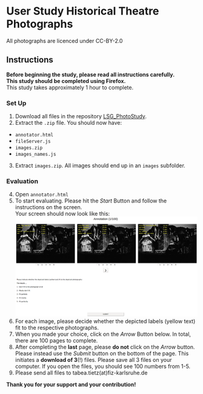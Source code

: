# User Study Historical Theatre Photographs
All photographs are licenced under CC-BY-2.0

## Instructions
**Before beginning the study, please read all instructions carefully.**  
**This study should be completed using Firefox.**  
This study takes approximately 1 hour to complete. 

### Set Up 
1. Download all files in the repository [LSG_PhotoStudy](https://github.com/ISE-FIZKarlsruhe/LSG_PhotoStudy).
2. Extract the `.zip` file. You should now have:  
  * `annotator.html`  
  * `fileServer.js`  
  * `images.zip` 
  * `images_names.js`
3. Extract `images.zip`. All images should end up in an `images` subfolder. 

### Evaluation
4. Open `annotator.html`
5. To start evaluating. Please hit the _Start_ Button and follow the instructions on the screen.  
Your screen should now look like this:  
![screenshot](https://github.com/ISE-FIZKarlsruhe/LSG_PhotoStudy/blob/master/user%20study%20screen.png "User Study Screen")
6. For each image, please decide whether the depicted labels (yellow text) fit to the respective photographs. 
7. When you made your choice, click on the _Arrow_ Button below. In total, there are 100 pages to complete.
8. After completing the **last** page, please **do not** click on the _Arrow_ button. Please instead use the _Submit_ button on the bottom of the page. This initiates a **download of 3**(!) files. Please save all 3 files on your computer. If you open the files, you should see 100 numbers from 1-5.
9. Please send all files to tabea.tietz(at)fiz-karlsruhe.de

**Thank you for your support and your contribution!**

